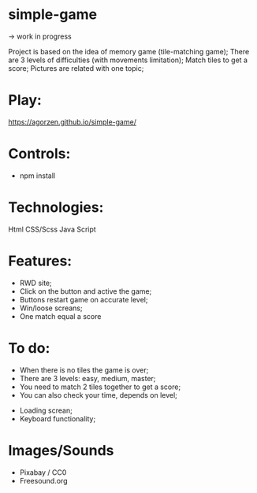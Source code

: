 # simple-game

-> work in progress

Project is based on the idea of memory game (tile-matching game); There are 3 levels of difficulties (with movements limitation); Match tiles to get a score; Pictures are related with one topic;

# Play:

https://agorzen.github.io/simple-game/

# Controls:

- npm install

# Technologies:

Html CSS/Scss Java Script

# Features:

- RWD site;
- Click on the button and active the game;
- Buttons restart game on accurate level;
- Win/loose screans;
- One match equal a score

# To do:

- When there is no tiles the game is over;
- There are 3 levels: easy, medium, master;
- You need to match 2 tiles together to get a score;
- You can also check your time, depends on level;

* Loading screan;
* Keyboard functionality;

# Images/Sounds

- Pixabay / CC0
- Freesound.org
